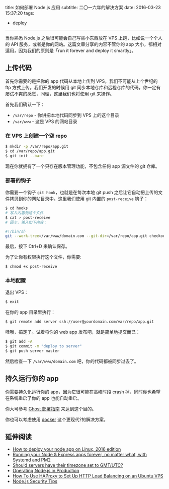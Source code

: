 title: 如何部署 Node.js 应用
subtitle: 二〇一六年的解决方案
date: 2016-03-23 15:37:20
tags:
 - deploy

---

当你熟悉 Node.js 之后很可能会自己写些小东西放在 VPS 上跑，比如说一个个人的 API 服务，或者是你的网站。这篇文章分享的内容不管你的 app 大小，都相对适用，因为我们的原则是「run it forever and deploy it smartly」。


## 上传代码

首先你需要的是把你的 app 代码从本地上传到 VPS，我们不可能从上个世纪的 ftp 方式上传。我们开发的时候用 git 同步本地仓库和远程仓库的代码，你一定有屡试不爽的感觉，同理，这里我们也将使用 git 来操作。

首先我们确认一下：

- `/var/repo` - 你讲把本地代码同步到 VPS 上的这个目录
- `/var/www` - 这是 VPS 的网站目录

### 在 VPS 上创建一个空 repo

```bash
$ mkdir -p /var/repo/app.git
$ cd /var/repo/app.git
$ git init --bare
```

现在你就拥有了一个只存在版本管理功能，不包含任何 app 源文件的 git 仓库。

### 部署的钩子

你需要一个钩子 `git hook`，也就是在每次本地 git push 之后让它自动把上传的文件拷贝到你的网站目录中。这里我们使用 git 内置的 `post-receive` 钩子：

```bash
$ cd hooks
# 写入内容到这个文件
$ cat > post-receive
# 回车，输入如下内容：
```

```bash
#!/bin/sh
git --work-tree=/var/www/domain.com --git-dir=/var/repo/app.git checkout -f
```

最后，按下 Ctrl+D 来确认保存。


为了让你有权限执行这个文件，你需要:

```bash
$ chmod +x post-receive
```

### 本地配置

退出 VPS：

```bash
$ exit
```

在你的 app 目录里执行：

```bash
$ git remote add server ssh://user@yourdomain.com/var/repo/app.git
```

哇哦，搞定了。试着将你的 web app 发布吧，就是简单地提交而已：

```bash
$ git add -A
$ git commit -m "deploy to server"
$ git push server master
```

然后检查一下 `/var/www/domain.com` 吧，你的代码都被同步过去了。

## 持久运行你的 app

你需要持久化运行你的 app，因为它很可能在高峰时段 crash 掉，同时你也希望在系统重启了你的 app 也能自动重启。

你大可参考 [Ghost 部署指南](http://support.ghost.org/deploying-ghost/#making-ghost-run-forever) 来达到这个目的。

你也可以考虑使用 [docker](https://nodejs.org/en/docs/guides/nodejs-docker-webapp/) 这个更现代?的解决方案。

## 延伸阅读

- [How to deploy your node app on Linux, 2016 edition](https://certsimple.com/blog/deploy-node-on-linux)
- [Running your Node & Express apps forever, no matter what, with Systemd and PM2](https://www.terlici.com/2015/06/20/running-node-forever.html)
- [Should servers have their timezone set to GMT/UTC?](http://serverfault.com/questions/191331/should-servers-have-their-timezone-set-to-gmt-utc)
- [Operating Node.js in Production](https://blog.risingstack.com/operating-node-in-production/)
- [How To Use HAProxy to Set Up HTTP Load Balancing on an Ubuntu VPS](https://www.digitalocean.com/community/tutorials/how-to-use-haproxy-to-set-up-http-load-balancing-on-an-ubuntu-vps)
- [Node.js Security Tips](https://blog.risingstack.com/node-js-security-tips/)
